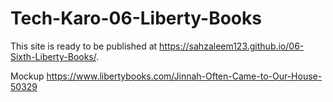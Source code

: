 # Tech-Karo-06-Liberty-Books
This site is ready to be published at https://sahzaleem123.github.io/06-Sixth-Liberty-Books/.

Mockup https://www.libertybooks.com/Jinnah-Often-Came-to-Our-House-50329
